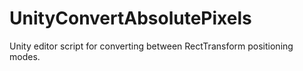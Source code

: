# UnityConvertAbsolutePixels
Unity editor script for converting between RectTransform positioning modes.
